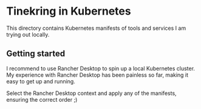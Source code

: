 # Tinekring in Kubernetes
This directory contains Kubernetes manifests of tools and services I am trying out locally.

## Getting started
I recommend to use Rancher Desktop to spin up a local Kubernetes cluster. My experience with Rancher Desktop has been painless so far, making it easy to get up and running.

Select the Rancher Desktop context and apply any of the manifests, ensuring the correct order ;)

